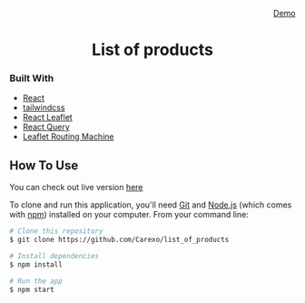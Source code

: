   <p align="right">
    <a href="https://routing-map.vercel.app/">
      Demo
    </a>
  </p>

<h1 align="center">List of products</h1>

### Built With

- [React](https://reactjs.org/a)
- [tailwindcss](https://tailwindcss.com/)
- [React Leaflet](https://react-leaflet.js.org/)
- [React Query](https://react-query-v3.tanstack.com/)
- [Leaflet Routing Machine](https://www.liedman.net/leaflet-routing-machine/)

## How To Use

You can check out live version [here](https://routing-map.vercel.app/)

To clone and run this application, you'll need [Git](https://git-scm.com) and [Node.js](https://nodejs.org/en/download/) (which comes with [npm](http://npmjs.com)) installed on your computer. From your command line:

```bash
# Clone this repository
$ git clone https://github.com/Carexo/list_of_products

# Install dependencies
$ npm install

# Run the app
$ npm start
```
